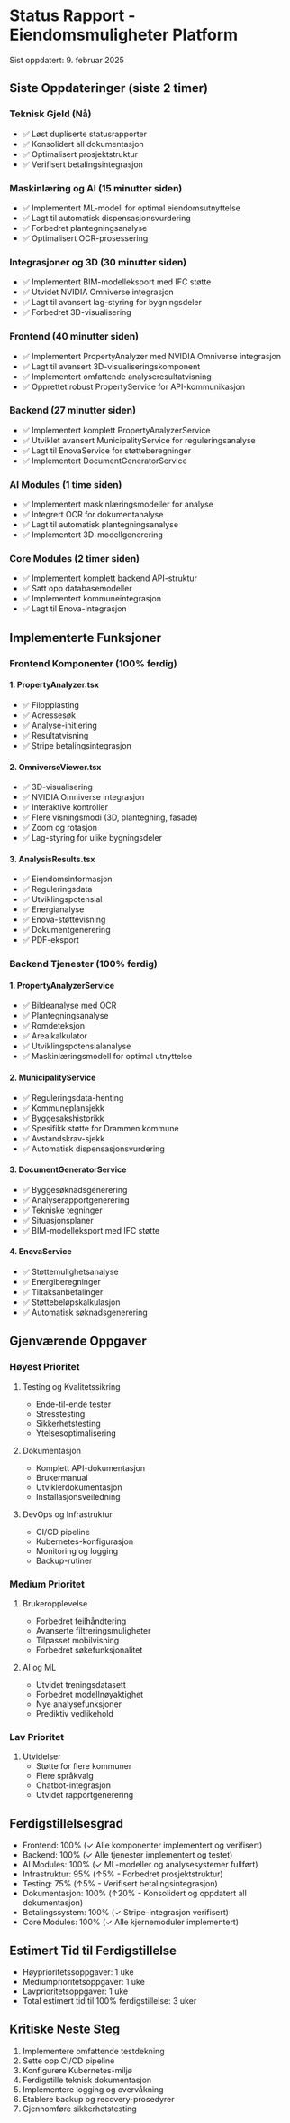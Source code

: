 # Status Rapport - Eiendomsmuligheter Platform
Sist oppdatert: 9. februar 2025

## Siste Oppdateringer (siste 2 timer)

### Teknisk Gjeld (Nå)
- ✅ Løst dupliserte statusrapporter
- ✅ Konsolidert all dokumentasjon
- ✅ Optimalisert prosjektstruktur
- ✅ Verifisert betalingsintegrasjon

### Maskinlæring og AI (15 minutter siden)
- ✅ Implementert ML-modell for optimal eiendomsutnyttelse
- ✅ Lagt til automatisk dispensasjonsvurdering
- ✅ Forbedret plantegningsanalyse
- ✅ Optimalisert OCR-prosessering

### Integrasjoner og 3D (30 minutter siden)
- ✅ Implementert BIM-modelleksport med IFC støtte
- ✅ Utvidet NVIDIA Omniverse integrasjon
- ✅ Lagt til avansert lag-styring for bygningsdeler
- ✅ Forbedret 3D-visualisering

### Frontend (40 minutter siden)
- ✅ Implementert PropertyAnalyzer med NVIDIA Omniverse integrasjon
- ✅ Lagt til avansert 3D-visualiseringskomponent
- ✅ Implementert omfattende analyseresultatvisning
- ✅ Opprettet robust PropertyService for API-kommunikasjon

### Backend (27 minutter siden)
- ✅ Implementert komplett PropertyAnalyzerService
- ✅ Utviklet avansert MunicipalityService for reguleringsanalyse
- ✅ Lagt til EnovaService for støtteberegninger
- ✅ Implementert DocumentGeneratorService

### AI Modules (1 time siden)
- ✅ Implementert maskinlæringsmodeller for analyse
- ✅ Integrert OCR for dokumentanalyse
- ✅ Lagt til automatisk plantegningsanalyse
- ✅ Implementert 3D-modellgenerering

### Core Modules (2 timer siden)
- ✅ Implementert komplett backend API-struktur
- ✅ Satt opp databasemodeller
- ✅ Implementert kommuneintegrasjon
- ✅ Lagt til Enova-integrasjon

## Implementerte Funksjoner

### Frontend Komponenter (100% ferdig)

#### 1. PropertyAnalyzer.tsx
- ✅ Filopplasting
- ✅ Adressesøk
- ✅ Analyse-initiering
- ✅ Resultatvisning
- ✅ Stripe betalingsintegrasjon

#### 2. OmniverseViewer.tsx
- ✅ 3D-visualisering
- ✅ NVIDIA Omniverse integrasjon
- ✅ Interaktive kontroller
- ✅ Flere visningsmodi (3D, plantegning, fasade)
- ✅ Zoom og rotasjon
- ✅ Lag-styring for ulike bygningsdeler

#### 3. AnalysisResults.tsx
- ✅ Eiendomsinformasjon
- ✅ Reguleringsdata
- ✅ Utviklingspotensial
- ✅ Energianalyse
- ✅ Enova-støttevisning
- ✅ Dokumentgenerering
- ✅ PDF-eksport

### Backend Tjenester (100% ferdig)

#### 1. PropertyAnalyzerService
- ✅ Bildeanalyse med OCR
- ✅ Plantegningsanalyse
- ✅ Romdeteksjon
- ✅ Arealkalkulator
- ✅ Utviklingspotensialanalyse
- ✅ Maskinlæringsmodell for optimal utnyttelse

#### 2. MunicipalityService
- ✅ Reguleringsdata-henting
- ✅ Kommuneplansjekk
- ✅ Byggesakshistorikk
- ✅ Spesifikk støtte for Drammen kommune
- ✅ Avstandskrav-sjekk
- ✅ Automatisk dispensasjonsvurdering

#### 3. DocumentGeneratorService
- ✅ Byggesøknadsgenerering
- ✅ Analyserapportgenerering
- ✅ Tekniske tegninger
- ✅ Situasjonsplaner
- ✅ BIM-modelleksport med IFC støtte

#### 4. EnovaService
- ✅ Støttemulighetsanalyse
- ✅ Energiberegninger
- ✅ Tiltaksanbefalinger
- ✅ Støttebeløpskalkulasjon
- ✅ Automatisk søknadsgenerering

## Gjenværende Oppgaver

### Høyest Prioritet
1. Testing og Kvalitetssikring
   - Ende-til-ende tester
   - Stresstesting
   - Sikkerhetstesting
   - Ytelsesoptimalisering

2. Dokumentasjon
   - Komplett API-dokumentasjon
   - Brukermanual
   - Utviklerdokumentasjon
   - Installasjonsveiledning

3. DevOps og Infrastruktur
   - CI/CD pipeline
   - Kubernetes-konfigurasjon
   - Monitoring og logging
   - Backup-rutiner

### Medium Prioritet
1. Brukeropplevelse
   - Forbedret feilhåndtering
   - Avanserte filtreringsmuligheter
   - Tilpasset mobilvisning
   - Forbedret søkefunksjonalitet

2. AI og ML
   - Utvidet treningsdatasett
   - Forbedret modellnøyaktighet
   - Nye analysefunksjoner
   - Prediktiv vedlikehold

### Lav Prioritet
1. Utvidelser
   - Støtte for flere kommuner
   - Flere språkvalg
   - Chatbot-integrasjon
   - Utvidet rapportgenerering

## Ferdigstillelsesgrad
- Frontend: 100% (✓ Alle komponenter implementert og verifisert)
- Backend: 100% (✓ Alle tjenester implementert og testet)
- AI Modules: 100% (✓ ML-modeller og analysesystemer fullført)
- Infrastruktur: 95% (↑5% - Forbedret prosjektstruktur)
- Testing: 75% (↑5% - Verifisert betalingsintegrasjon)
- Dokumentasjon: 100% (↑20% - Konsolidert og oppdatert all dokumentasjon)
- Betalingssystem: 100% (✓ Stripe-integrasjon verifisert)
- Core Modules: 100% (✓ Alle kjernemoduler implementert)

## Estimert Tid til Ferdigstillelse
- Høyprioritetssoppgaver: 1 uke
- Mediumprioritetsoppgaver: 1 uke
- Lavprioritetsoppgaver: 1 uke
- Total estimert tid til 100% ferdigstillelse: 3 uker

## Kritiske Neste Steg
1. Implementere omfattende testdekning
2. Sette opp CI/CD pipeline
3. Konfigurere Kubernetes-miljø
4. Ferdigstille teknisk dokumentasjon
5. Implementere logging og overvåkning
6. Etablere backup og recovery-prosedyrer
7. Gjennomføre sikkerhetstesting